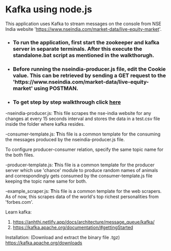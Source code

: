 # Kafka using node.js
This application uses Kafka to stream messages on the console from NSE India website 'https://www.nseindia.com/market-data/live-equity-market'.

<ul>
<li>
<h3> To run the application, first start the zookeeper and kafka server in separate terminals. After this execute the standalone.bat script as mentioned in the walkthorugh.</h3>    
</li>

<li>
<h3>Before running the nseindia-producer.js file, edit the Cookie value. This can be retrieved by sending a GET request to the 'https://www.nseindia.com/market-data/live-equity-market' using POSTMAN.</h3>
</li>

<li>
<h3> To get step by step walkthrough click <a href="https://github.com/AbhiGupta8295/Kafka-streaming/blob/master/kafka%20steps.txt">here</a></h3>
</li>

</ul>
-nseindia-producer.js: <strong>T</strong>his file scrapes the nse-india website for any changes at every 15 seconds interval and stores the data in a test.csv file inside the folder where kafka resides.

-consumer-template.js: <strong>T</strong>his file is a common template for the consuming the messages produced by the nseindia-producer.js file.

To configure producer-consumer relation, specify the same topic name for the both files.

-producer-template.js: <strong>T</strong>his file is a common template for the producer server which use 'chance' module to produce random names of animals and correspondingly gets consumed by the consumer-template.js file keeping the topic name same for both.

-example_scraper.js: <strong>T</strong>his file is a common template for the web scrapers. As of now, this scrapes data of the world's top richest personalities from 'forbes.com'.

Learn kafka: 
1. https://anhthi.netlify.app/docs/architecture/message_queue/kafka/
2. https://kafka.apache.org/documentation/#gettingStarted

Installation: (Download and extract the binary file .tgz)
https://kafka.apache.org/downloads
